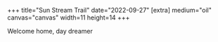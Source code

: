+++
title="Sun Stream Trail"
date="2022-09-27"
[extra]
medium="oil"
canvas="canvas"
width=11
height=14
+++

Welcome home, day dreamer
